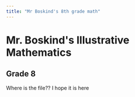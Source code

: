 ```yaml
---
title: "Mr Boskind's 8th grade math"
---
```


# Mr. Boskind's Illustrative Mathematics
## Grade 8 
Where is the file??
I hope it is here
